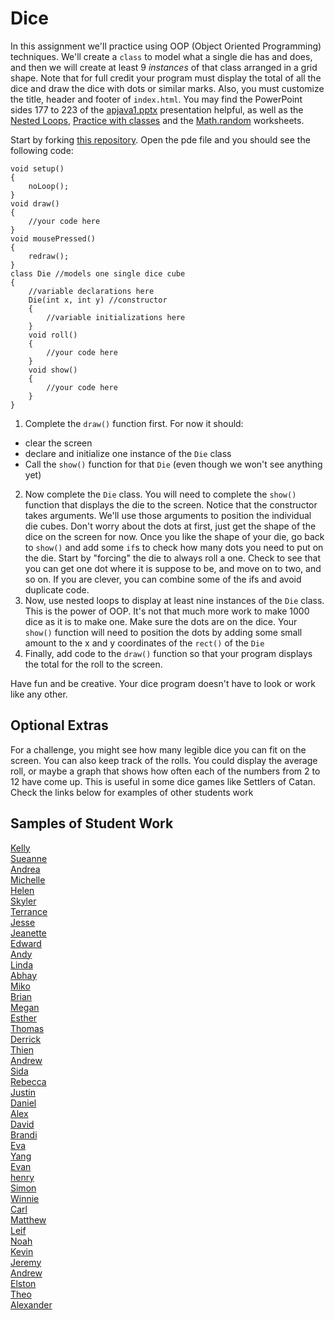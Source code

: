 Dice
====

In this assignment we'll practice using OOP (Object Oriented Programming) techniques. We'll create a `class` to model what a single die has and does, and then we will create at least 9 *instances* of that class arranged in a grid shape. Note that for full credit your program must display the total of all the dice and draw the dice with dots or similar marks. Also, you must customize the title, header and footer of `index.html`. You may find the PowerPoint sides 177 to 223 of the [apjava1.pptx](https://drive.google.com/open?id=0Bz2ZkT6qWPYTVkF4Q19aZ3dfdk0) presentation helpful, as well as the [Nested Loops](https://docs.google.com/document/d/1kzbAIebvhj0euZFYFa1WSLWWy_2cWwrq_sL0Ae4CaAw/edit?usp=sharing), [Practice with classes](https://docs.google.com/document/d/1kzbAIebvhj0euZFYFa1WSLWWy_2cWwrq_sL0Ae4CaAw/edit?usp=sharing) and the [Math.random](https://drive.google.com/file/d/0Bz2ZkT6qWPYTSU84X3FSOGYwdFU/view?usp=sharing) worksheets.

Start by forking [this repository](https://github.com/LowellSampleClass/). Open the pde file and you should see the following code:

	void setup()
	{
	    noLoop();
	}
	void draw()
	{
	    //your code here
	}
	void mousePressed()
	{
	    redraw();
	}
	class Die //models one single dice cube
	{
	    //variable declarations here
	    Die(int x, int y) //constructor
	    {
	        //variable initializations here
	    }
	    void roll()
	    {
	        //your code here
	    }
	    void show()
	    {
	        //your code here
	    }
	}


1. Complete the `draw()` function first. For now it should:  
  - clear the screen
  - declare and initialize one instance of the `Die` class
  - Call the `show()` function for that `Die` (even though we won't see anything yet)
2. Now complete the `Die` class. You will need to complete the `show()` function that displays the die to the screen. Notice that the constructor takes arguments. We'll use those arguments to position the individual die cubes. Don't worry about the dots at first, just get the shape of the dice on the screen for now. Once you like the shape of your die, go back to `show()` and add some `if`s to check how many dots you need to put on the die. Start by "forcing" the die to always roll a one. Check to see that you can get one dot where it is suppose to be, and move on to two, and so on. If you are clever, you can combine some of the ifs and avoid duplicate code. 
3. Now, use nested loops to display at least nine instances of the `Die` class. This is the power of OOP. It's not that much more work to make 1000 dice as it is to make one. Make sure the dots are on the dice. Your `show()` function will need to position the dots by adding some small amount to the x and y coordinates of the `rect()` of the `Die`
4. Finally, add code to the `draw()` function so that your program displays the total for the roll to the screen.  

Have fun and be creative. Your dice program doesn't have to look or work like any other.  

Optional Extras
---------------

For a challenge, you might see how many legible dice you can fit on the screen. You can also keep track of the rolls. You could display the average roll, or maybe a graph that shows how often each of the numbers from 2 to 12 have come up. This is useful in some dice games like Settlers of Catan. Check the links below for examples of other students work

Samples of Student Work
-----------------------
[Kelly](http://kellyhuang21.github.io/Dice/)  
[Sueanne](http://sushisueanne.github.io/Dice/)  
[Andrea](http://ardzejafyl.github.io/Dice/)  
[Michelle](http://xmichellex.github.io/Dice/)  
[Helen](http://hezhang2.github.io/Dice/)  
[Skyler](http://skymefly.github.io/Dice/)  
[Terrance](http://auxoworks.github.io/Dice/)  
[Jesse](http://jessew927.github.io/Dice/)  
[Jeanette](http://roquefortt.github.io/Dice/)  
[Edward](http://edyuen.github.io/Dice/)  
[Andy](http://huangandy54.github.io/Dice/)  
[Linda](http://wanglindal.github.io/Dice/)  
[Abhay](http://negiabhay98.github.io/Dice/)  
[Miko](http://mikolajkrajewski.github.io/Dice/)  
[Brian](http://btx123.github.io/Dice/)  
[Megan](http://meegee98.github.io/Dice/)  
[Esther](http://elam2016.github.io/Dice/)  
[Thomas](http://leechak.github.io/Dice/)  
[Derrick](http://pepe-roni.github.io/Dice/)  
[Thien](http://thtran1.github.io/Dice/)  
[Andrew](http://andrewtheo.github.io/Dice/)  
[Sida](http://sidaqin.github.io/Dice/)  
[Rebecca](http://rebeckur.github.io/Dice/)  
[Justin](http://theotherjustin.github.io/Dice/)  
[Daniel](http://donutdaniel.github.io/Dice/)  
[Alex](http://alexlo1.github.io/Dice/)  
[David](http://unuse45.github.io/Dice/)  
[Brandi](http://brw1221.github.io/Dice/)  
[Eva](http://caieva21.github.io/Dice/)  
[Yang](http://giangd.github.io/Dice/)  
[Evan](http://evhuang.github.io/Dice/)  
[henry](http://usaruner.github.io/Dice/)  
[Simon](http://omgitssimon.github.io/Dice/)  
[Winnie](http://winnie3269.github.io/Dice/)  
[Carl](http://cahouweling.github.io/Dice/)  
[Matthew](http://yeahmatts.github.io/Dice/)  
[Leif](http://leifmorgan.github.io/Dice/)  
[Noah](http://noahzpepper.github.io/Dice/)  
[Kevin](http://oohklim.github.io/Dice/)  
[Jeremy](http://gitrektapcs.github.io/Dice/)  
[Andrew](http://frostytimp.github.io/Dice/)  
[Elston](http://458elma.github.io/Dice/)  
[Theo](http://awesomestickman.github.io/Dice/)  
[Alexander](http://alzhu1.github.io/Dice/)  

